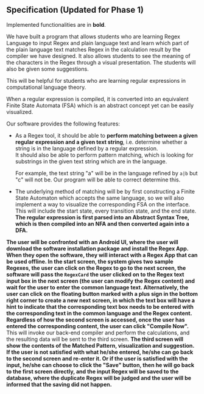 ## Specification (Updated for Phase 1)

Implemented functionalities are in **bold**.

We have built a program that allows students who are learning Regex Language to input Regex and plain language text and learn which part of the plain language text matches Regex in the calculation result by the compiler we have designed. It also allows students to see the meaning of the characters in the Regex through a visual presentation. The students will also be given some suggestions.

This will be helpful for students who are learning regular expressions in computational language theory.

When a regular expression is compiled, it is converted into an equivalent Finite State Automata (FSA) which is an abstract concept yet can be easily visualized.

Our software provides the following features:
- As a Regex tool, it should be able to **perform matching between a given regular expression and a given text string**,
  i.e. determine whether a string is in the language defined by a regular expression.  
  It should also be able to perform pattern matching, which is looking for substrings in the given text string which are 
  in the language.
  
  For example, the text string "a" will be in the language refined by `a|b` but "c" will not be.
  Our program will be able to correct determine this.

- The underlying method of matching will be by first constructing a Finite State Automaton which accepts the same language,
  so we will also implement a way to visualize the corresponding FSA on the interface. This will include
  the start state, every transition state, and the end state. **The regular expression is first parsed into an Abstract Syntax Tree,
  which is then compiled into an NFA and then converted again into a DFA.**

**The user will be confronted with an Android UI, where the user will download the software installation package and install the Regex App. When they open the software, they will interact with a Regex App that can be used offline. In the start screen, the system gives two sample Regexes, the user can click on the Regex to go to the next screen, the software will pass the `RegexCard` the user clicked on to the Regex text input box in the next screen (the user can modify the Regex content) and wait for the user to enter the common language text. Alternatively, the user can click on the floating button marked with a plus sign in the bottom right corner to create a new next screen, in which the text box will have a hint to indicate that the corresponding text box needs to be entered with the corresponding text in the common language and the Regex content. Regardless of how the second screen is accessed, once the user has entered the corresponding content, the user can click "Compile Now".** This will invoke our back-end compiler and perform the calculations, and the resulting data will be sent to the third screen. **The third screen will show the contents of the Matched Pattern, visualization and suggestion. If the user is not satisfied with what he/she entered, he/she can go back to the second screen and re-enter it. Or if the user is satisfied with the input, he/she can choose to click the "Save" button, then he will go back to the first screen directly, and the input Regex will be saved to the database, where the duplicate Regex will be judged and the user will be informed that the saving did not happen.**
